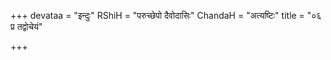 +++
devataa = "इन्दुः"
RShiH = "परुच्छेपो दैवोदासिः"
ChandaH = "अत्यष्टिः"
title = "०६ प्र तद्वोचेयं"

+++
